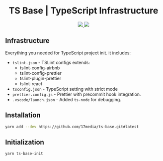 <h1 align="center">
  TS Base | TypeScript Infrastructure
</h1>
<p align="center">
  <a href="https://circleci.com/gh/17media/ts-base" alt="Build Status">
    <img src="https://circleci.com/gh/17media/ts-base.svg" />
  </a>
  <a href="https://codecov.io/gh/17media/ts-base" alt="Coverage">
    <img src="https://img.shields.io/codecov/c/github/17media/ts-base/BRANCH.svg?style=flat-square&" />
  </a>
</p>

## Infrastructure

Everything you needed for TypeScript project init. it includes:

- `tslint.json` - TSLint configs extends:
  - tslint-config-airbnb
  - tslint-config-prettier
  - tslint-plugin-prettier
  - tslint-react
- `tsconfig.json` - TypeScript setting with strict mode
- `prettier.config.js` - Prettier with precommit hook integration.
- `.vscode/launch.json` - Added `ts-node` for debugging.

## Installation

```sh
yarn add --dev https://github.com/17media/ts-base.git#latest
```

## Initialization

```sh
yarn ts-base-init
```
